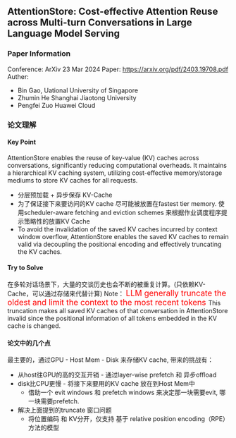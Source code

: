 ## AttentionStore: Cost-effective Attention Reuse across Multi-turn Conversations in Large Language Model Serving

### Paper Information
Conference: ArXiv 23 Mar 2024
Paper: https://arxiv.org/pdf/2403.19708.pdf
Auther: 
- Bin Gao, Uational University of Singapore
- Zhumin He Shanghai Jiaotong University
- Pengfei Zuo  Huawei Cloud

### 论文理解
#### Key Point 
AttentionStore enables the reuse of key-value (KV) caches across conversations, significantly reducing computational overheads. It maintains a hierarchical KV caching system, utilizing cost-effective memory/storage mediums to store KV caches for all requests. 
- 分层预加载 + 异步保存 KV-Cache
- 为了保证接下来要访问的KV cache 尽可能被放置在fastest tier memory. 使用scheduler-aware fetching and eviction schemes 来根据作业调度程序提示策略性的放置KV Cache
- To avoid the invalidation of the saved KV caches incurred by context window overflow, AttentionStore enables the saved KV caches to remain valid via decoupling the positional encoding and effectively truncating the KV caches.

#### Try to Solve
在多轮对话场景下，大量的交谈历史也会不断的被重复计算。(只依赖KV-Cache，可以通过存储来代替计算)
Note：
<font color=red size=4> LLM generally truncate the oldest and limit the context to the most recent tokens </font> This truncation makes all saved KV caches of that conversation in AttentionStore invalid since the positional information of all tokens embedded in the KV cache is changed.


#### 论文中的几个点
最主要的，通过GPU - Host Mem - Disk 来存储KV cache, 带来的挑战有：

- 从host往GPU的高的交互开销 - 通过layer-wise prefetch 和 异步offload
- disk比CPU更慢 - 将接下来要用的KV cache 放在到Host Mem中
  - 借助一个 evit windows 和 prefetch windows 来决定那一块需要evit, 哪一块需要prefetch.
- 解决上面提到的truncate 窗口问题
  - 将位置编码 和 KV分开，仅支持 基于 relative position encoding（RPE）方法的模型